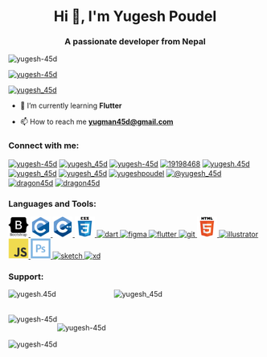 <h1 align="center">Hi 👋, I'm Yugesh Poudel</h1>
<h3 align="center">A passionate developer from Nepal</h3>

<p align="left"> <img src="https://komarev.com/ghpvc/?username=yugesh-45d&label=Profile%20views&color=0e75b6&style=flat" alt="yugesh-45d" /> </p>

<p align="left"> <a href="https://github.com/ryo-ma/github-profile-trophy"><img src="https://github-profile-trophy.vercel.app/?username=yugesh-45d" alt="yugesh-45d" /></a> </p>

<p align="left"> <a href="https://twitter.com/yugesh_45d" target="blank"><img src="https://img.shields.io/twitter/follow/yugesh_45d?logo=twitter&style=for-the-badge" alt="yugesh_45d" /></a> </p>

- 🌱 I’m currently learning **Flutter**

- 📫 How to reach me **yugman45d@gmail.com**

<h3 align="left">Connect with me:</h3>
<p align="left">
<a href="https://codepen.io/yugesh-45d" target="blank"><img align="center" src="https://raw.githubusercontent.com/rahuldkjain/github-profile-readme-generator/master/src/images/icons/Social/codepen.svg" alt="yugesh-45d" height="30" width="40" /></a>
<a href="https://twitter.com/yugesh_45d" target="blank"><img align="center" src="https://raw.githubusercontent.com/rahuldkjain/github-profile-readme-generator/master/src/images/icons/Social/twitter.svg" alt="yugesh_45d" height="30" width="40" /></a>
<a href="https://linkedin.com/in/yugesh-45d" target="blank"><img align="center" src="https://raw.githubusercontent.com/rahuldkjain/github-profile-readme-generator/master/src/images/icons/Social/linked-in-alt.svg" alt="yugesh-45d" height="30" width="40" /></a>
<a href="https://stackoverflow.com/users/19198468" target="blank"><img align="center" src="https://raw.githubusercontent.com/rahuldkjain/github-profile-readme-generator/master/src/images/icons/Social/stack-overflow.svg" alt="19198468" height="30" width="40" /></a>
<a href="https://fb.com/yugesh.45d" target="blank"><img align="center" src="https://raw.githubusercontent.com/rahuldkjain/github-profile-readme-generator/master/src/images/icons/Social/facebook.svg" alt="yugesh.45d" height="30" width="40" /></a>
<a href="https://instagram.com/yugesh_45d" target="blank"><img align="center" src="https://raw.githubusercontent.com/rahuldkjain/github-profile-readme-generator/master/src/images/icons/Social/instagram.svg" alt="yugesh_45d" height="30" width="40" /></a>
<a href="https://dribbble.com/yugesh_45d" target="blank"><img align="center" src="https://raw.githubusercontent.com/rahuldkjain/github-profile-readme-generator/master/src/images/icons/Social/dribbble.svg" alt="yugesh_45d" height="30" width="40" /></a>
<a href="https://www.behance.net/yugeshpoudel" target="blank"><img align="center" src="https://raw.githubusercontent.com/rahuldkjain/github-profile-readme-generator/master/src/images/icons/Social/behance.svg" alt="yugeshpoudel" height="30" width="40" /></a>
<a href="https://medium.com/@yugesh_45d" target="blank"><img align="center" src="https://raw.githubusercontent.com/rahuldkjain/github-profile-readme-generator/master/src/images/icons/Social/medium.svg" alt="@yugesh_45d" height="30" width="40" /></a>
<a href="https://www.youtube.com/c/dragon45d" target="blank"><img align="center" src="https://raw.githubusercontent.com/rahuldkjain/github-profile-readme-generator/master/src/images/icons/Social/youtube.svg" alt="dragon45d" height="30" width="40" /></a>
<a href="https://www.leetcode.com/dragon45d" target="blank"><img align="center" src="https://raw.githubusercontent.com/rahuldkjain/github-profile-readme-generator/master/src/images/icons/Social/leet-code.svg" alt="dragon45d" height="30" width="40" /></a>
</p>

<h3 align="left">Languages and Tools:</h3>
<p align="left"> <a href="https://getbootstrap.com" target="_blank" rel="noreferrer"> <img src="https://raw.githubusercontent.com/devicons/devicon/master/icons/bootstrap/bootstrap-plain-wordmark.svg" alt="bootstrap" width="40" height="40"/> </a> <a href="https://www.cprogramming.com/" target="_blank" rel="noreferrer"> <img src="https://raw.githubusercontent.com/devicons/devicon/master/icons/c/c-original.svg" alt="c" width="40" height="40"/> </a> <a href="https://www.w3schools.com/cpp/" target="_blank" rel="noreferrer"> <img src="https://raw.githubusercontent.com/devicons/devicon/master/icons/cplusplus/cplusplus-original.svg" alt="cplusplus" width="40" height="40"/> </a> <a href="https://www.w3schools.com/css/" target="_blank" rel="noreferrer"> <img src="https://raw.githubusercontent.com/devicons/devicon/master/icons/css3/css3-original-wordmark.svg" alt="css3" width="40" height="40"/> </a> <a href="https://dart.dev" target="_blank" rel="noreferrer"> <img src="https://www.vectorlogo.zone/logos/dartlang/dartlang-icon.svg" alt="dart" width="40" height="40"/> </a> <a href="https://www.figma.com/" target="_blank" rel="noreferrer"> <img src="https://www.vectorlogo.zone/logos/figma/figma-icon.svg" alt="figma" width="40" height="40"/> </a> <a href="https://flutter.dev" target="_blank" rel="noreferrer"> <img src="https://www.vectorlogo.zone/logos/flutterio/flutterio-icon.svg" alt="flutter" width="40" height="40"/> </a> <a href="https://git-scm.com/" target="_blank" rel="noreferrer"> <img src="https://www.vectorlogo.zone/logos/git-scm/git-scm-icon.svg" alt="git" width="40" height="40"/> </a> <a href="https://www.w3.org/html/" target="_blank" rel="noreferrer"> <img src="https://raw.githubusercontent.com/devicons/devicon/master/icons/html5/html5-original-wordmark.svg" alt="html5" width="40" height="40"/> </a> <a href="https://www.adobe.com/in/products/illustrator.html" target="_blank" rel="noreferrer"> <img src="https://www.vectorlogo.zone/logos/adobe_illustrator/adobe_illustrator-icon.svg" alt="illustrator" width="40" height="40"/> </a> <a href="https://developer.mozilla.org/en-US/docs/Web/JavaScript" target="_blank" rel="noreferrer"> <img src="https://raw.githubusercontent.com/devicons/devicon/master/icons/javascript/javascript-original.svg" alt="javascript" width="40" height="40"/> </a> <a href="https://www.photoshop.com/en" target="_blank" rel="noreferrer"> <img src="https://raw.githubusercontent.com/devicons/devicon/master/icons/photoshop/photoshop-line.svg" alt="photoshop" width="40" height="40"/> </a> <a href="https://www.sketch.com/" target="_blank" rel="noreferrer"> <img src="https://www.vectorlogo.zone/logos/sketchapp/sketchapp-icon.svg" alt="sketch" width="40" height="40"/> </a> <a href="https://www.adobe.com/products/xd.html" target="_blank" rel="noreferrer"> <img src="https://cdn.worldvectorlogo.com/logos/adobe-xd.svg" alt="xd" width="40" height="40"/> </a> </p>

<h3 align="left">Support:</h3>
<p><a href="https://www.buymeacoffee.com/yugesh.45d"> <img align="left" src="https://cdn.buymeacoffee.com/buttons/v2/default-yellow.png" height="50" width="210" alt="yugesh.45d" /></a><a href="https://ko-fi.com/yugesh_45d"> <img align="left" src="https://cdn.ko-fi.com/cdn/kofi3.png?v=3" height="50" width="210" alt="yugesh_45d" /></a></p><br><br>

<p><img align="left" src="https://github-readme-stats.vercel.app/api/top-langs?username=yugesh-45d&show_icons=true&locale=en&layout=compact" alt="yugesh-45d" /></p>

<p>&nbsp;<img align="center" src="https://github-readme-stats.vercel.app/api?username=yugesh-45d&show_icons=true&locale=en" alt="yugesh-45d" /></p>

<p><img align="center" src="https://github-readme-streak-stats.herokuapp.com/?user=yugesh-45d&" alt="yugesh-45d" /></p>

